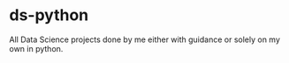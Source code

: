 # ds-python
All Data Science projects done by me either with guidance or solely on my own in python.
